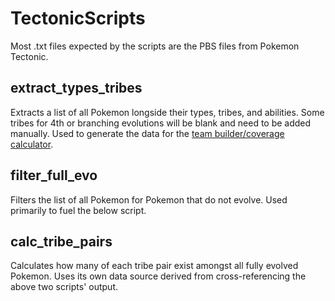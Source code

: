 # TectonicScripts
Most .txt files expected by the scripts are the PBS files from Pokemon Tectonic.
## extract_types_tribes
Extracts a list of all Pokemon longside their types, tribes, and abilities. Some tribes for 4th or branching evolutions will be blank and need to be added manually. Used to generate the data for the [team builder/coverage calculator](https://docs.google.com/spreadsheets/d/14JS_0oAJpP7EB9LrtIShvPYshig1oSVsBKCSVAVV6tc/edit?usp=sharing).
## filter_full_evo
Filters the list of all Pokemon for Pokemon that do not evolve. Used primarily to fuel the below script.
## calc_tribe_pairs
Calculates how many of each tribe pair exist amongst all fully evolved Pokemon. Uses its own data source derived from cross-referencing the above two scripts' output.